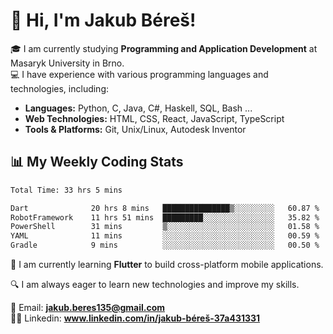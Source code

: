 # 👋 Hi, I'm Jakub Béreš!

🎓 I am currently studying **Programming and Application Development** at Masaryk University in Brno.  
💻 I have experience with various programming languages and technologies, including:  
   - **Languages:** Python, C, Java, C#, Haskell, SQL, Bash ...  
   - **Web Technologies:** HTML, CSS, React, JavaScript, TypeScript  
   - **Tools & Platforms:** Git, Unix/Linux, Autodesk Inventor

## 📊 My Weekly Coding Stats
<!--START_SECTION:waka-->

```txt
Total Time: 33 hrs 5 mins

Dart              20 hrs 8 mins   ███████████████▒░░░░░░░░░   60.87 %
RobotFramework    11 hrs 51 mins  █████████░░░░░░░░░░░░░░░░   35.82 %
PowerShell        31 mins         ▒░░░░░░░░░░░░░░░░░░░░░░░░   01.58 %
YAML              11 mins         ░░░░░░░░░░░░░░░░░░░░░░░░░   00.59 %
Gradle            9 mins          ░░░░░░░░░░░░░░░░░░░░░░░░░   00.50 %
```

<!--END_SECTION:waka-->

🚀 I am currently learning **Flutter** to build cross-platform mobile applications.  

🔍 I am always eager to learn new technologies and improve my skills.  

📩 Email:        **jakub.beres135@gmail.com**  
🧑‍💻 Linkedin:     **www.linkedin.com/in/jakub-béreš-37a431331**


